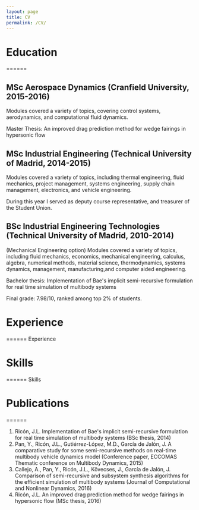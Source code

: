 ```yaml
---
layout: page
title: CV
permalink: /CV/
---
```

# Education
======
## MSc Aerospace Dynamics (Cranfield University, 2015-2016)
Modules covered a variety of topics, covering control systems, aerodynamics, and computational fluid dynamics.

Master Thesis: An improved drag prediction method for wedge fairings in hypersonic flow

## MSc Industrial Engineering (Technical University of Madrid, 2014-2015)
Modules covered a variety of topics, including thermal engineering, fluid mechanics, project management, systems engineering, supply chain management, electronics, and vehicle engineering.

During this year I served as deputy course representative, and treasurer of the Student Union.

## BSc Industrial Engineering Technologies (Technical University of Madrid, 2010-2014)
(Mechanical Engineering option)
Modules covered a variety of topics, including fluid mechanics, economics, mechanical engineering, calculus, algebra, numerical methods, material science, thermodynamics, systems dynamics, management, manufacturing,and computer aided engineering.

Bachelor thesis: Implementation of Bae's implicit semi-recursive formulation for real time simulation of multibody systems

Final grade: 7.98/10, ranked among top 2% of students.

# Experience
======
Experience

# Skills
======
Skills

# Publications
======
1. Ricón, J.L. Implementation of Bae's implicit semi-recursive formulation for real time simulation of multibody systems (BSc thesis, 2014)
2. Pan, Y., Ricón, J.L., Gutiérrez-López, M.D., García de Jalón, J. A comparative study for some semi-recursive methods on real-time multibody vehicle dynamics model (Conference paper, ECCOMAS Thematic conference on Multibody Dynamics, 2015)
3. Callejo, A., Pan, Y., Ricón, J.L., Kövecses, J., García de Jalón, J. Comparison of semi-recursive and subsystem synthesis algorithms for the efficient simulation of multibody systems (Journal of Computational and Nonlinear Dynamics, 2016)
4. Ricón, J.L. An improved drag prediction method for wedge fairings in hypersonic flow (MSc thesis, 2016)
